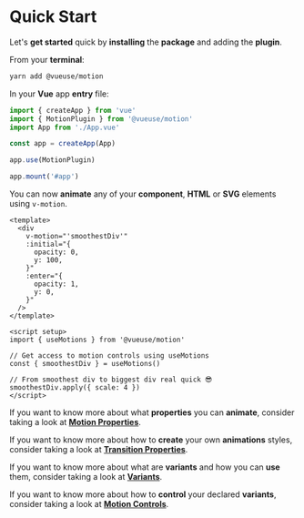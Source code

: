 # Quick Start

Let's **get started** quick by **installing** the **package** and adding the **plugin**.

From your **terminal**:

```bash
yarn add @vueuse/motion
```

In your **Vue** app **entry** file:

```javascript
import { createApp } from 'vue'
import { MotionPlugin } from '@vueuse/motion'
import App from './App.vue'

const app = createApp(App)

app.use(MotionPlugin)

app.mount('#app')
```

You can now **animate** any of your **component**, **HTML** or **SVG** elements using `v-motion`.

```vue
<template>
  <div
    v-motion="'smoothestDiv'"
    :initial="{
      opacity: 0,
      y: 100,
    }"
    :enter="{
      opacity: 1,
      y: 0,
    }"
  />
</template>

<script setup>
import { useMotions } from '@vueuse/motion'

// Get access to motion controls using useMotions
const { smoothestDiv } = useMotions()

// From smoothest div to biggest div real quick 😎
smoothestDiv.apply({ scale: 4 })
</script>
```

If you want to know more about what **properties** you can **animate**, consider taking a look at [**Motion Properties**](/motion-properties).

If you want to know more about how to **create** your own **animations** styles, consider taking a look at [**Transition Properties**](/transition-properties).

If you want to know more about what are **variants** and how you can **use** them, consider taking a look at [**Variants**](/variants).

If you want to know more about how to **control** your declared **variants**, consider taking a look at [**Motion Controls**](/motion-controls).
